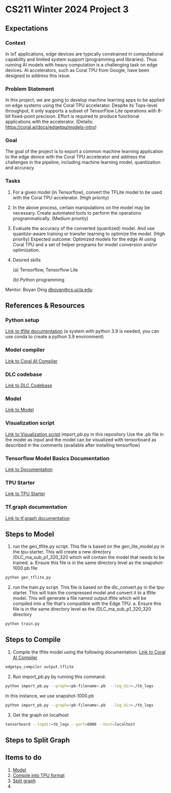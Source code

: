 # CS211 Winter 2024 Project 3
## Expectations 
### Context
In IoT applications, edge devices are typically constrained in computational capability and limited system support (programming and libraries). Thus running AI models with heavy computation is a challenging task on edge devices. AI accelerators, such as Coral TPU from Google, have been designed to address this issue.
### Problem Statement
In this project, we are going to develop machine learning apps to be applied on edge systems using the Coral TPU accelerator. Despite its Tops-level throughput, it only supports a subset of TensorFlow Lite operations with 8-bit fixed-point precision. Effort is required to produce functional applications with the accelerator. (Details: https://coral.ai/docs/edgetpu/models-intro)
### Goal
The goal of the project is to export a common machine learning application to the edge device with the Coral TPU accelerator and address the challenges in the pipeline, including machine learning model, quantization and accuracy.
### Tasks
1. For a given model (in Tensorflow), convert the TFLite model to be used with the Coral TPU accelerator. (High priority)
2. In the above process, certain manipulations on the model may be necessary. Create automated tools to perform the operations programmatically. (Medium priority)
3. Evaluate the accuracy of the converted (quantized) model. And use quantize-aware training or transfer learning to optimize the model. (High priority) Expected outcome: Optimized models for the edge AI using Coral TPU and a set of helper programs for model conversion and/or optimization.
4. Desired skills

   (a) Tensorflow, Tensorflow Lite
   
   (b) Python programming

Mentor: Boyan Ding <dboyan@cs.ucla.edu>

## References & Resources
### Python setup
[Link to tflite documentation](https://coral.ai/docs/edgetpu/tflite-python/) (a system with python 3.9 is needed, you can use conda to create a python 3.9 environment)

### Model compiler
[Link to Coral AI Compiler](https://coral.ai/docs/edgetpu/compiler/)

### DLC codebase
[Link to DLC Codebase](DLC)

### Model 
[Link to Model](https://huggingface.co/spaces/DeepLabCut/MegaDetector_DeepLabCut/blob/fcceb7af93d1271633a7d0025a21498cf19863d0/DLC_ma_superquadruped_resnet_50_iteration-0_shuffle-1.tar.gz)

### Visualization script
[Link to Visualization script](import_pb.py)
import_pb.py in this repository 
Use the .pb file in the model as input and the model can be visualized with tensorboard as described in the comments (available after installing tensorflow)

### Tensorflow Model Basics Documentation
[Link to Documentation](<Tensorflow Model Basics.pdf>)

### TPU Starter
[Link to TPU Starter](tpu-starter.tar.gz) 

### Tf.graph documentation 
[Link to tf.graph documentation](https://www.tensorflow.org/api_docs/python/tf/Graph#get_operations)

## Steps to Model 
1. run the gen_tflite.py script. This file is based on the gen_lite_model.py in the tpu-starter. This will create a new directory /DLC_ma_sub_p1_320_320 which will contain the model that needs to be trained.
   a. Ensure this file is in the same directory level as the snapshot-1000.pb file
```bash
python gen_tflite.py
```
2. run the train.py script. This file is based on the dlc_convert.py in the tpu-starter. This will train the compressed model and convert it to a tflite model. This will generate a file named output.tflite which will be compiled into a file that's compatible with the Edge TPU.
   a. Ensure this file is in the same directory level as the /DLC_ma_sub_p1_320_320 directory
```bash
python train.py
```
## Steps to Compile 
1. Compile the tflite model using the following documentation: [Link to Coral AI Compiler](https://coral.ai/docs/edgetpu/compiler/)
```bash
edgetpu_compiler output.tflite
```
2. Run import_pb.py by running this command: 
```bash
python import_pb.py --graph=<pb-filename>.pb  --log_dir=./tb_logs
```
In this instance, we use snapshot-1000.pb
```bash
python import_pb.py --graph=<pb-filename>.pb  --log_dir=./tb_logs
```
3. Get the graph on localhost 
```bash
tensorboard --logdir=tb_logs --port=6006 --host=localhost
```
## Steps to Split Graph

## Items to do 
1. [Model](#steps-to-model) 
2. [Compile into TPU format](#steps-to-compile) 
3. [Split graph](#steps-to-split-graph)
4. 
